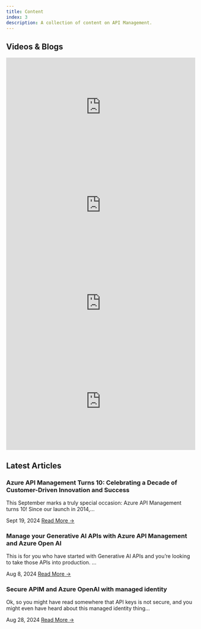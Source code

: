 ```yaml
---
title: Content
index: 3
description: A collection of content on API Management.
---
```


<section class="content-floating">
    <h1>Videos & Blogs</h1>
    <article id="content-list" class="flex-wrap-centered">
        <div class="keyfeature">
            <iframe width="510" height="265" src="https://www.youtube.com/embed/8gLcdbg_7wM?si=Suf1WpZbuQJ8-xQE" title="YouTube video player" frameborder="0" allow="accelerometer; autoplay; clipboard-write; encrypted-media; gyroscope; picture-in-picture; web-share" referrerpolicy="strict-origin-when-cross-origin" allowfullscreen></iframe>
        </div>
        <div class="keyfeature">
            <iframe width="510" height="265" src="https://www.youtube.com/embed/m89ZtBA7bWI?si=Gc7PRRuQzaL51EmC" title="YouTube video player" frameborder="0" allow="accelerometer; autoplay; clipboard-write; encrypted-media; gyroscope; picture-in-picture; web-share" referrerpolicy="strict-origin-when-cross-origin" allowfullscreen></iframe>
        </div>
        <div class="keyfeature">
            <iframe width="510" height="265" src="https://www.youtube.com/embed/olLaAPtntgM?si=zUYCbU37fZiZ_l6N" title="YouTube video player" frameborder="0" allow="accelerometer; autoplay; clipboard-write; encrypted-media; gyroscope; picture-in-picture; web-share" referrerpolicy="strict-origin-when-cross-origin" allowfullscreen></iframe>
        </div>
        <div class="keyfeature">
            <iframe width="510" height="265" src="https://www.youtube.com/embed/sAKhC81b0BU?si=DGmmQdaaacMUkMR2" title="YouTube video player" frameborder="0" allow="accelerometer; autoplay; clipboard-write; encrypted-media; gyroscope; picture-in-picture; web-share" referrerpolicy="strict-origin-when-cross-origin" allowfullscreen></iframe>
        </div>
    </article>


<section class="blog-section">
    <h2>Latest Articles</h2>
    <div class="blog-grid">
        <article class="blog-card">
            <div class="blog-content">
                <h3>Azure API Management Turns 10: Celebrating a Decade of Customer-Driven Innovation and Success</h3>
                <p class="blog-preview">This September marks a truly special occasion: Azure API Management turns 10! Since our launch in 2014,...</p>
                <div class="blog-meta">
                    <span class="date">Sept 19, 2024</span>
                    <a href="https://techcommunity.microsoft.com/blog/integrationsonazureblog/azure-api-management-turns-10-celebrating-a-decade-of-customer-driven-innovation/4250042" class="read-more">Read More →</a>
                </div>
            </div>
            <div class="blog-content">
                <h3>Manage your Generative AI APIs with Azure API Management and Azure Open AI</h3>
                <p class="blog-preview">This is for you who have started with Generative AI APIs and you’re looking to take those APIs into production. ...</p>
                <div class="blog-meta">
                    <span class="date">Aug 8, 2024</span>
                    <a href="https://techcommunity.microsoft.com/blog/appsonazureblog/manage-your-generative-ai-apis-with-azure-api-management-and-azure-open-ai/4214178" class="read-more">Read More →</a>
                </div>
            </div>
            <div class="blog-content">
                <h3>Secure APIM and Azure OpenAI with managed identity</h3>
                <p class="blog-preview">Ok, so you might have read somewhere that API keys is not secure, and you might even have heard about this managed identity thing...</p>
                <div class="blog-meta">
                    <span class="date">Aug 28, 2024</span>
                    <a href="https://techcommunity.microsoft.com/blog/appsonazureblog/secure-apim-and-azure-openai-with-managed-identity/4223880" class="read-more">Read More →</a>
                </div>
            </div>
        </article>
        <!-- Add 2 more article cards with similar structure -->
    </div>
</section>
</section>
